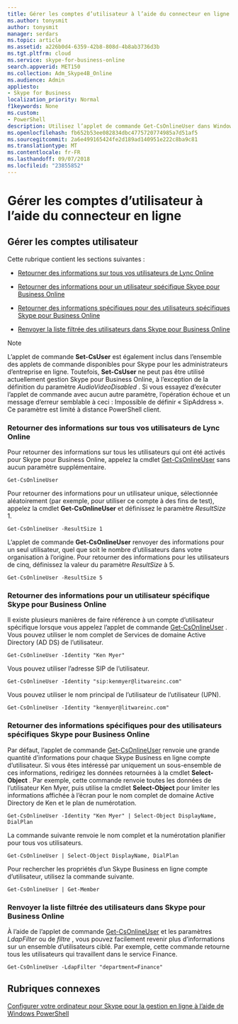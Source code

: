 ```yaml
---
title: Gérer les comptes d’utilisateur à l’aide du connecteur en ligne
ms.author: tonysmit
author: tonysmit
manager: serdars
ms.topic: article
ms.assetid: a226b0d4-6359-42b8-808d-4b8ab3736d3b
ms.tgt.pltfrm: cloud
ms.service: skype-for-business-online
search.appverid: MET150
ms.collection: Adm_Skype4B_Online
ms.audience: Admin
appliesto:
- Skype for Business
localization_priority: Normal
f1keywords: None
ms.custom:
- PowerShell
description: Utilisez l’applet de commande Get-CsOnlineUser dans Windows PowerShell pour obtenir des informations sur Skype de votre organisation pour les utilisateurs professionnels en ligne.
ms.openlocfilehash: fb652b53ee082834dbc4775720774985a7d51af5
ms.sourcegitcommit: 2a6e499165424fe2d189ad140951e222c8ba9c81
ms.translationtype: MT
ms.contentlocale: fr-FR
ms.lasthandoff: 09/07/2018
ms.locfileid: "23855852"
---
```

# <a name="manage-user-accounts-using-the-online-connector"></a>Gérer les comptes d’utilisateur à l’aide du connecteur en ligne

## <a name="manage-user-accounts"></a>Gérer les comptes utilisateur

Cette rubrique contient les sections suivantes :

- [Retourner des informations sur tous vos utilisateurs de Lync Online](manage-user-accounts-using-the-online-connector.md#BKAllUsers)

- [Retourner des informations pour un utilisateur spécifique Skype pour Business Online](manage-user-accounts-using-the-online-connector.md#BKSpecificUser)

- [Retourner des informations spécifiques pour des utilisateurs spécifiques Skype pour Business Online](manage-user-accounts-using-the-online-connector.md#BKSpecificUsers)

- [Renvoyer la liste filtrée des utilisateurs dans Skype pour Business Online](manage-user-accounts-using-the-online-connector.md#BKListofUsers)

> [!NOTE]
> L’applet de commande **Set-CsUser** est également inclus dans l’ensemble des applets de commande disponibles pour Skype pour les administrateurs d’entreprise en ligne. Toutefois, **Set-CsUser** ne peut pas être utilisé actuellement gestion Skype pour Business Online, à l’exception de la définition du paramètre _AudioVideoDisabled_ . Si vous essayez d’exécuter l’applet de commande avec aucun autre paramètre, l’opération échoue et un message d’erreur semblable à ceci : Impossible de définir « SipAddress ». Ce paramètre est limité à distance PowerShell client.

### <a name="return-information-about-all-your-skype-for-business-online-users"></a>Retourner des informations sur tous vos utilisateurs de Lync Online
<a name="BKAllUsers"> </a>

Pour retourner des informations sur tous les utilisateurs qui ont été activés pour Skype pour Business Online, appelez la cmdlet [Get-CsOnlineUser](https://go.microsoft.com/fwlink/p/?linkid=849603) sans aucun paramètre supplémentaire.

```
Get-CsOnlineUser
```

Pour retourner des informations pour un utilisateur unique, sélectionnée aléatoirement (par exemple, pour utiliser ce compte à des fins de test), appelez la cmdlet **Get-CsOnlineUser** et définissez le paramètre _ResultSize_ 1.

```
Get-CsOnlineUser -ResultSize 1
```

L’applet de commande **Get-CsOnlineUser** renvoyer des informations pour un seul utilisateur, quel que soit le nombre d’utilisateurs dans votre organisation à l’origine. Pour retourner des informations pour les utilisateurs de cinq, définissez la valeur du paramètre _ResultSize_ à 5.

```
Get-CsOnlineUser -ResultSize 5
```

### <a name="return-information-for-a-specific-user-in-skype-for-business-online"></a>Retourner des informations pour un utilisateur spécifique Skype pour Business Online
<a name="BKSpecificUser"> </a>

Il existe plusieurs manières de faire référence à un compte d’utilisateur spécifique lorsque vous appelez l’applet de commande [Get-CsOnlineUser](https://go.microsoft.com/fwlink/p/?linkid=849603) . Vous pouvez utiliser le nom complet de Services de domaine Active Directory (AD DS) de l’utilisateur.

```
Get-CsOnlineUser -Identity "Ken Myer"
```

Vous pouvez utiliser l’adresse SIP de l’utilisateur.

```
Get-CsOnlineUser -Identity "sip:kenmyer@litwareinc.com"
```

Vous pouvez utiliser le nom principal de l’utilisateur de l’utilisateur (UPN).

```
Get-CsOnlineUser -Identity "kenmyer@litwareinc.com"
```

### <a name="return-specific-information-for-specific-users-in-skype-for-business-online"></a>Retourner des informations spécifiques pour des utilisateurs spécifiques Skype pour Business Online
<a name="BKSpecificUsers"> </a>

Par défaut, l’applet de commande [Get-CsOnlineUser](https://technet.microsoft.com/library/2bfafd70-a7d9-4308-a353-5ecf44249b53.aspx) renvoie une grande quantité d’informations pour chaque Skype Business en ligne compte d’utilisateur. Si vous êtes intéressé par uniquement un sous-ensemble de ces informations, redirigez les données retournées à la cmdlet **Select-Object** . Par exemple, cette commande renvoie toutes les données de l’utilisateur Ken Myer, puis utilise la cmdlet **Select-Object** pour limiter les informations affichée à l’écran pour le nom complet de domaine Active Directory de Ken et le plan de numérotation.

```
Get-CsOnlineUser -Identity "Ken Myer" | Select-Object DisplayName, DialPlan
```

La commande suivante renvoie le nom complet et la numérotation planifier pour tous vos utilisateurs.

```
Get-CsOnlineUser | Select-Object DisplayName, DialPlan
```

Pour rechercher les propriétés d’un Skype Business en ligne compte d’utilisateur, utilisez la commande suivante.

```
Get-CsOnlineUser | Get-Member
```

### <a name="return-a-filtered-list-of-users-in-skype-for-business-online"></a>Renvoyer la liste filtrée des utilisateurs dans Skype pour Business Online
<a name="BKListofUsers"> </a>

À l’aide de l’applet de commande [Get-CsOnlineUser](https://go.microsoft.com/fwlink/p/?linkid=849603) et les paramètres _LdapFilter_ ou de _filtre_ , vous pouvez facilement revenir plus d’informations sur un ensemble d’utilisateurs ciblé. Par exemple, cette commande retourne tous les utilisateurs qui travaillent dans le service Finance.

```
Get-CsOnlineUser -LdapFilter "department=Finance"
```

## <a name="related-topics"></a>Rubriques connexes
[Configurer votre ordinateur pour Skype pour la gestion en ligne à l’aide de Windows PowerShell](set-up-your-computer-for-windows-powershell.md)


